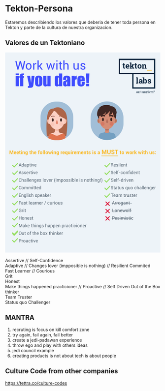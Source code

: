 # Tekton-Persona

Estaremos describiendo los valores que deberia de tener toda persona en Tekton
y parte de la cultura de nuestra organizacion.

## Valores de un Tektoniano

![Screenshot](TK%20Persona%202018.png)


Assertive	// Self-Confidence	
Adaptive	// Changes lover (impposible is nothing) //	Resilient
Commited		
Fast Learner // Courious		
Grit		
Honest		
Make things happened practicioner //	Proactive	// Self Driven
Out of the Box thinker		
Team Truster		
Status quo Challenger		

## MANTRA

1) recruting is focus on kill comfort zone
2) try again, fail again, fail better
3) create a jedi-padawan experience
4) throw ego and play with others ideas
5) jedi council example
6) creating products is not about tech is about people


## Culture Code from other companies

https://tettra.co/culture-codes

